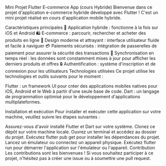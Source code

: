 Mini Projet Flutter E-commerce App (cours Hybride) Bienvenue dans ce projet d'application e-commerce hybride développé avec Flutter ! C'est un mini projet réalisé en cours d'application mobile hybride.

Caractéristiques principales 📱 Application hybride : fonctionne à la fois sur iOS et Android 🛍️ E-commerce : parcourir, rechercher et acheter des produits en ligne 🎨 Design moderne et attrayant : interface utilisateur fluide et facile à naviguer 💳 Paiements sécurisés : intégration de passerelles de paiement pour assurer la sécurité des transactions 🔄 Synchronisation en temps réel : les données sont constamment mises à jour pour afficher les derniers produits et offres 🔒 Authentification : système d'inscription et de connexion pour les utilisateurs Technologies utilisées Ce projet utilise les technologies et outils suivants pour le moment :

Flutter : un framework UI pour créer des applications mobiles natives pour iOS, Android et le Web à partir d'une seule base de code. Dart : un langage de programmation optimisé pour le développement d'applications multiplateformes.

Installation et exécution Pour installer et exécuter cette application sur votre machine, veuillez suivre les étapes suivantes :

Assurez-vous d'avoir installé Flutter et Dart sur votre système. Clonez ce dépôt sur votre machine locale. Ouvrez un terminal et accédez au dossier du projet. Exécutez flutter pub get pour installer les dépendances du projet. Lancez un émulateur ou connectez un appareil physique. Exécutez flutter run pour démarrer l'application sur l'émulateur ou l'appareil. Contribution Les contributions sont les bienvenues ! Si vous souhaitez participer à ce projet, n'hésitez pas à créer une issue ou à soumettre une pull request.
